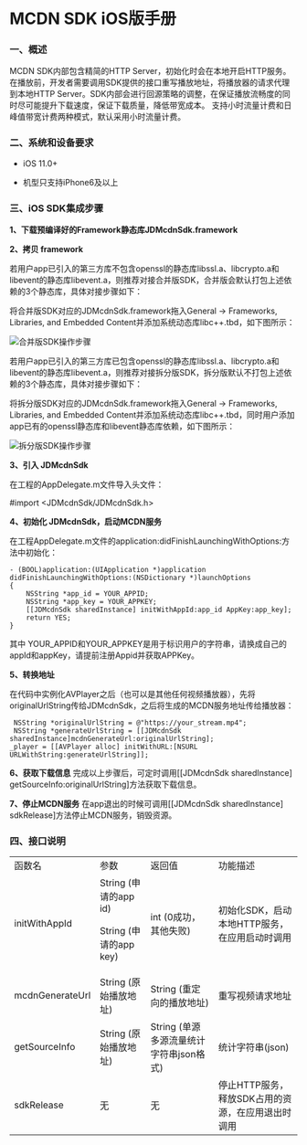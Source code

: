 # MCDN SDK iOS版手册

### 一、概述

MCDN SDK内部包含精简的HTTP Server，初始化时会在本地开启HTTP服务。在播放前，开发者需要调用SDK提供的接口重写播放地址，将播放器的请求代理到本地HTTP Server。SDK内部会进行回源策略的调整，在保证播放流畅度的同时尽可能提升下载速度，保证下载质量，降低带宽成本。
支持小时流量计费和日峰值带宽计费两种模式，默认采用小时流量计费。

### 二、系统和设备要求

- iOS 11.0+

- 机型只支持iPhone6及以上

### 三、iOS SDK集成步骤

**1、下载预编译好的Framework静态库JDMcdnSdk.framework**

**2、拷贝 framework**

若用户app已引入的第三方库不包含openssl的静态库libssl.a、libcrypto.a和libevent的静态库libevent.a，则推荐对接合并版SDK，合并版会默认打包上述依赖的3个静态库，具体对接步骤如下：

将合并版SDK对应的JDMcdnSdk.framework拖入General -> Frameworks, Libraries, and Embedded Content并添加系统动态库libc++.tbd，如下图所示：

![合并版SDK操作步骤](https://github.com/jdcloudcom/cn/blob/mcdn-0708/image/MCDN/合并版SDK.png)


若用户app已引入的第三方库已包含openssl的静态库libssl.a、libcrypto.a和libevent的静态库libevent.a，则推荐对接拆分版SDK，拆分版默认不打包上述依赖的3个静态库，具体对接步骤如下：

将拆分版SDK对应的JDMcdnSdk.framework拖入General -> Frameworks, Libraries, and Embedded Content并添加系统动态库libc++.tbd，同时用户添加app已有的openssl静态库和libevent静态库依赖，如下图所示：

![拆分版SDK操作步骤](https://github.com/jdcloudcom/cn/blob/mcdn-0708/image/MCDN/拆分版SDK.jpg)

**3、引入 JDMcdnSdk**

在工程的AppDelegate.m文件导入头文件：

#import <JDMcdnSdk/JDMcdnSdk.h>

**4、初始化 JDMcdnSdk，启动MCDN服务**

在工程AppDelegate.m文件的application:didFinishLaunchingWithOptions:方法中初始化：

```
- (BOOL)application:(UIApplication *)application didFinishLaunchingWithOptions:(NSDictionary *)launchOptions
{
    NSString *app_id = YOUR_APPID;
    NSString *app_key = YOUR_APPKEY;
    [[JDMcdnSdk sharedInstance] initWithAppId:app_id AppKey:app_key];
    return YES;
}
```

其中 YOUR_APPID和YOUR_APPKEY是用于标识用户的字符串，请换成自己的appId和appKey，请提前注册Appid并获取APPKey。

**5、转换地址**

在代码中实例化AVPlayer之后（也可以是其他任何视频播放器），先将originalUrlString传给JDMcdnSdk，之后将生成的MCDN服务地址传给播放器：
```
 NSString *originalUrlString = @"https://your_stream.mp4";
 NSString *generateUrlString = [[JDMcdnSdk sharedInstance]mcdnGenerateUrl:originalUrlString];
_player = [[AVPlayer alloc] initWithURL:[NSURL URLWithString:generateUrlString]];
```

**6、获取下载信息**
完成以上步骤后，可定时调用[[JDMcdnSdk sharedInstance] getSourceInfo:originalUrlString]方法获取下载信息。

**7、停止MCDN服务**
在app退出的时候可调用[[JDMcdnSdk sharedInstance] sdkRelease]方法停止MCDN服务，销毁资源。


### 四、接口说明


<table><tr><td>函数名</td><td>参数</td><td>返回值</td><td>功能描述</td></tr><tr><td>initWithAppId</td><td>String (申请的app id)
  
String (申请的app key)</td><td>int (0成功，其他失败)</td><td>初始化SDK，启动本地HTTP服务，在应用启动时调用</td></tr><tr><td>mcdnGenerateUrl</td><td>String (原始播放地址)</td><td>String (重定向的播放地址)</td><td>重写视频请求地址</td></tr><tr><td>getSourceInfo</td><td>String (原始播放地址)</td><td>String (单源多源流量统计字符串json格式)</td><td>统计字符串(json)</td></tr><tr><td>sdkRelease</td><td>无</td><td>无</td><td>停止HTTP服务，释放SDK占用的资源，在应用退出时调用</td></tr></table>
